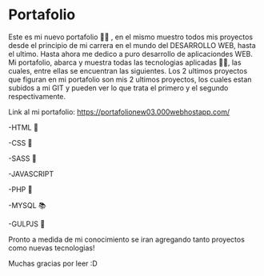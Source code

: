 # Portafolio
Este es mi nuevo portafolio 🧑‍💻 , en el mismo muestro todos mis proyectos desde el principio de mi carrera en el mundo del DESARROLLO WEB, hasta el ultimo.
Hasta ahora me dedico a puro desarrollo de aplicaciondes WEB.
Mi portafolio, abarca y muestra todas las tecnologias aplicadas 👨‍💻, las cuales, entre ellas se encuentran las siguientes.
Los 2 ultimos proyectos que figuran en mi portafolio son mis 2 ultimos proyectos, los cuales estan subidos a mi GIT y pueden ver lo que trata el primero y el segundo respectivamente.

Link al mi portafolio: https://portafolionew03.000webhostapp.com/

-HTML 📱

-CSS 🌊

-SASS 🌊

-JAVASCRIPT 

-PHP 🐘

-MYSQL 📚

-GULPJS 🥤

Pronto a medida de mi conocimiento se iran agregando tanto proyectos como nuevas tecnologias! 

Muchas gracias por leer :D


        
